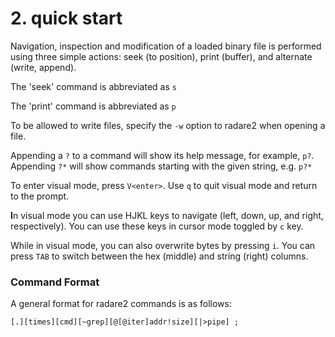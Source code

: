 # 2. quick start

Navigation, inspection and modification of a loaded binary file is performed using three simple actions: seek (to position), print (buffer), and alternate (write, append).

The 'seek' command is abbreviated as `s`

The 'print' command is abbreviated as `p`

To be allowed to write files, specify the `-w` option to radare2 when opening a file.

Appending a `?` to a command will show its help message, for example, `p?`. Appending `?*` will show commands starting with the given string, e.g. `p?*`

To enter visual mode, press `V<enter>`. Use `q` to quit visual mode and return to the prompt.

**I**n visual mode you can use HJKL keys to navigate (left, down, up, and right, respectively). You can use these keys in cursor mode toggled by `c` key.&#x20;

While in visual mode, you can also overwrite bytes by pressing `i`. You can press `TAB` to switch between the hex (middle) and string (right) columns.&#x20;

### Command Format

A general format for radare2 commands is as follows:

```
[.][times][cmd][~grep][@[@iter]addr!size][|>pipe] ;
```

